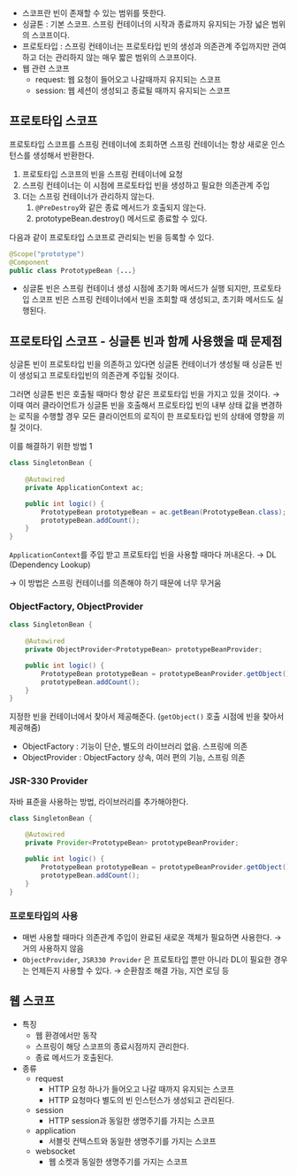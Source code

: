 - 스코프란 빈이 존재할 수 있는 범위를 뜻한다.
- 싱글톤 : 기본 스코프. 스프링 컨테이너의 시작과 종료까지 유지되는 가장 넓은 범위의 스코프이다.
- 프로토타입 : 스프링 컨테이너는 프로토타입 빈의 생성과 의존관계 주입까지만 관여하고 더는 관리하지 않는 매우 짧은 범위의 스코프이다.
- 웹 관련 스코프
    - request: 웹 요청이 들어오고 나갈때까지 유지되는 스코프
    - session:  웹 세션이 생성되고 종료될 때까지 유지되는 스코프

## 프로토타입 스코프

프로토타입 스코프를 스프링 컨테이너에 조회하면 스프링 컨테이너는 항상 새로운 인스턴스를 생성해서 반환한다.

1. 프로토타입 스코프의 빈을 스프링 컨테이너에 요청
2. 스프링 컨테이너는 이 시점에 프로토타입 빈을 생성하고 필요한 의존관계 주입
3. 더는 스프링 컨테이너가 관리하지 않는다.
    1. `@PreDestroy`와 같은 종료 메서드가 호출되지 않는다.
    2. prototypeBean.destroy() 메서드로 종료할 수 있다.

다음과 같이 프로토타입 스코프로 관리되는 빈을 등록할 수 있다.

```java
@Scope("prototype")
@Component
public class PrototypeBean {...}
```

- 싱글톤 빈은 스프링 컨테이너 생성 시점에 초기화 메서드가 실행 되지만, 프로토타입 스코프 빈은 스프링 컨테이너에서 빈을 조회할 때 생성되고, 초기화 메서드도 실행된다.

## 프로토타입 스코프 - 싱글톤 빈과 함께 사용했을 때 문제점

싱글톤 빈이 프로토타입 빈을 의존하고 있다면 싱글톤 컨테이너가 생성될 때 싱글톤 빈이 생성되고 프로토타입빈의 의존관계 주입될 것이다. 

그러면 싱글톤 빈은 호출될 때마다 항상 같은 프로토타입 빈을 가지고 있을 것이다. → 이때 여러 클라이언트가 싱글톤 빈을 호출해서 프로토타입 빈의 내부 상태 값을 변경하는 로직을 수행할 경우 모든 클라이언트의 로직이 한 프로토타입 빈의 상태에 영향을 끼칠 것이다. 

이를 해결하기 위한 방법 1

```java
class SingletonBean {
	
	@Autowired
	private ApplicationContext ac;

	public int logic() {
		PrototypeBean prototypeBean = ac.getBean(PrototypeBean.class);
		prototypeBean.addCount();
	}
}
```

`ApplicationContext`를 주입 받고 프로토타입 빈을 사용할 때마다 꺼내온다. → DL (Dependency Lookup)

→ 이 방법은 스프링 컨테이너를 의존해야 하기 때문에 너무 무거움

### ObjectFactory, ObjectProvider

```java
class SingletonBean {
	
	@Autowired
	private ObjectProvider<PrototypeBean> prototypeBeanProvider;

	public int logic() {
		PrototypeBean prototypeBean = prototypeBeanProvider.getObject();
		prototypeBean.addCount();
	}
}
```

지정한 빈을 컨테이너에서 찾아서 제공해준다. (`getObject()` 호출 시점에 빈을 찾아서 제공해줌)

- ObjectFactory : 기능이 단순, 별도의 라이브러리 없음. 스프링에 의존
- ObjectProvider : ObjectFactory 상속, 여러 편의 기능, 스프링 의존

### JSR-330 Provider

자바 표준을 사용하는 방법, 라이브러리를 추가해야한다.

```java
class SingletonBean {
	
	@Autowired
	private Provider<PrototypeBean> prototypeBeanProvider;

	public int logic() {
		PrototypeBean prototypeBean = prototypeBeanProvider.getObject();
		prototypeBean.addCount();
	}
}
```

### 프로토타입의 사용

- 매번 사용할 때마다 의존관계 주입이 완료된 새로운 객체가 필요하면 사용한다. → 거의 사용하지 않음
- `ObjectProvider`, `JSR330 Provider` 은 프로토타입 뿐만 아니라 DL이 필요한 경우는 언제든지 사용할 수 있다. → 순환참조 해결 가능, 지연 로딩 등

## 웹 스코프

- 특징
    - 웹 환경에서만 동작
    - 스프링이 해당 스코프의 종료시점까지 관리한다.
    - 종료 메서드가 호출된다.
- 종류
    - request
        - HTTP 요청 하나가 들어오고 나갈 때까지 유지되는 스코프
        - HTTP 요청마다 별도의 빈 인스턴스가 생성되고 관리된다.
    - session
        - HTTP session과 동일한 생명주기를 가지는 스코프
    - application
        - 서블릿 컨텍스트와 동일한 생명주기를 가지는 스코프
    - websocket
        - 웹 소켓과 동일한 생명주기를 가지는 스코프
